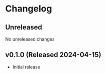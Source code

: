 # Changelog

## Unreleased

No unreleased changes

## v0.1.0 (Released 2024-04-15)

- Initial release
